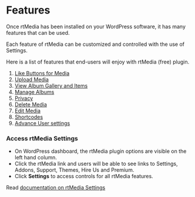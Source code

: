 # Features

Once rtMedia has been installed on your WordPress software, it has many features that can be used.

Each feature of rtMedia can be customized and controlled with the use of Settings.

Here is a list of features that end-users will enjoy with rtMedia (free) plugin.

1. [Like Buttons for Media](./like.md)
2. [Upload Media](/upload-media.md)
3. [View Album Gallery and Items](/view-items.md)
4. [Manage Albums](/manage-albums.md)
5. [Privacy](/privacy.md)
6. [Delete Media](/delete-media.md)
7. [Edit Media](/edit-media.md)
8. [Shortcodes](/shortcodes/upload.md)
9. [Advance User settings](/advance-user-setting.md)


### Access rtMedia Settings

* On WordPress dashboard, the rtMedia plugin options are visible on the left hand column.
* Click the rtMedia link and users will be able to see links to Settings, Addons, Support, Themes, Hire Us and Premium.
* Click **Settings** to access controls for all rtMedia features.

Read [documentation on rtMedia Settings](../settings/settings.md)
